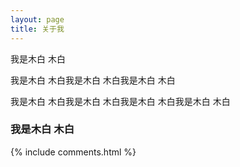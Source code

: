 ```yaml
---
layout: page
title: 关于我
---
```


我是木白 木白
<p>
我是木白 木白我是木白 木白我是木白 木白
<p>
我是木白 木白我是木白 木白我是木白 木白我是木白 木白

<p>

<h3> 我是木白 木白 </h3>  

<p>


<p>



<p>


<p>


<p>

<p>

<p>


{% include comments.html %}
